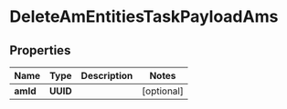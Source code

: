 

# DeleteAmEntitiesTaskPayloadAms


## Properties

Name | Type | Description | Notes
------------ | ------------- | ------------- | -------------
**amId** | **UUID** |  |  [optional]



